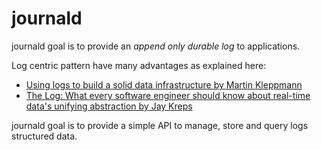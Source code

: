 # journald

journald goal is to provide an _append only durable log_ to applications.

Log centric pattern have many advantages as explained here:
- [Using logs to build a solid data infrastructure by Martin Kleppmann](http://martin.kleppmann.com/2015/04/24/logs-for-data-infrastructure-at-craft.html)
- [The Log: What every software engineer should know about real-time data's unifying abstraction
 by Jay Kreps](https://engineering.linkedin.com/distributed-systems/log-what-every-software-engineer-should-know-about-real-time-datas-unifying)

journald goal is to provide a simple API to manage, store and query logs
structured data.
